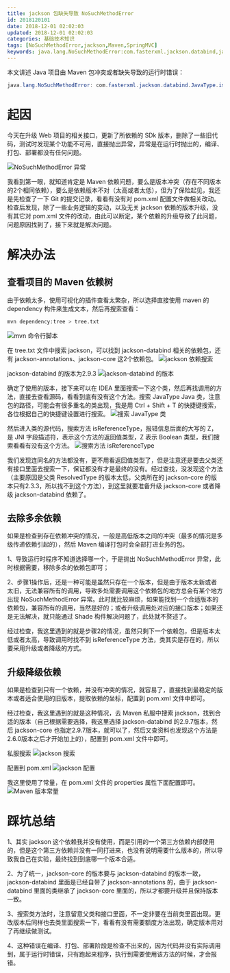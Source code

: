 ```yaml
---
title: jackson 包缺失导致 NoSuchMethodError
id: 2018120101
date: 2018-12-01 02:02:03
updated: 2018-12-01 02:02:03
categories: 基础技术知识
tags: [NoSuchMethodError,jackson,Maven,SpringMVC]
keywords: java.lang.NoSuchMethodError:com.fasterxml.jackson.databind,java.lang.NoSuchMethodError,com.fasterxml.jackson.databind.JavaType.isReferenceType(),Maven包冲突,Maven包缺失
---
```


本文讲述 Java 项目由 Maven 包冲突或者缺失导致的运行时错误：
```java
java.lang.NoSuchMethodError: com.fasterxml.jackson.databind.JavaType.isReferenceType()Z
```

<!-- more -->

# 起因

今天在升级 Web 项目的相关接口，更新了所依赖的 SDk 版本，删除了一些旧代码，测试时发现某个功能不可用，直接抛出异常，异常是在运行时抛出的，编译、打包、部署都没有任何问题。

![NoSuchMethodError 异常](https://ws1.sinaimg.cn/large/b7f2e3a3gy1fxqmy8sggbj213t0eyq5s.jpg "NoSuchMethodError 异常")

我看到第一眼，就知道肯定是 Maven 依赖问题，要么是版本冲突（存在不同版本的2个相同依赖），要么是依赖版本不对（太高或者太低），但为了保险起见，我还是先检查了一下 Git 的提交记录，看看有没有对 pom.xml 配置文件做相关改动。检查后发现，除了一些业务逻辑的变动，以及无关 jackson 依赖的版本升级，没有其它对 pom.xml 文件的改动，由此可以断定，某个依赖的升级导致了此问题，问题原因找到了，接下来就是解决问题。

# 解决办法

## 查看项目的 Maven 依赖树

由于依赖太多，使用可视化的插件查看太繁杂，所以选择直接使用 maven 的 dependency 构件来生成文本，然后再搜索查看：
```bash
mvn dependency:tree > tree.txt
```
![mvn 命令行脚本](https://ws1.sinaimg.cn/large/b7f2e3a3gy1fxqnq28eqmj20nb071jrm.jpg "mvn 命令行脚本")

在 tree.txt 文件中搜索 jackson，可以找到 jackson-databind 相关的依赖包，还有 jackson-annotations、jackson-core 这2个依赖包。
![jackson 依赖搜索](https://ws1.sinaimg.cn/large/b7f2e3a3gy1fxqob296i5j218a0q2whw.jpg "jackson 依赖搜索")

jackson-databind 的版本为2.9.3
![jackson-databind 的版本](https://ws1.sinaimg.cn/large/b7f2e3a3gy1fxqovrmijgj20vz0gg0ub.jpg "jackson-databind 的版本")

确定了使用的版本，接下来可以在 IDEA 里面搜索一下这个类，然后再找调用的方法，直接去查看源码，看看到底有没有这个方法。搜索 JavaType Java 类，注意包的路径，可能会有很多重名的类出现，我是用 Ctrl + Shift + T 的快捷键搜索，各位根据自己的快捷键设置进行搜索。
![搜索 JavaType 类](https://ws1.sinaimg.cn/large/b7f2e3a3gy1fxqoyomz3nj21ha0ketbp.jpg "JavaType")

然后进入类的源代码，搜索方法 isReferenceType，报错信息后面的大写的 Z，是 JNI 字段描述符，表示这个方法的返回值类型，Z 表示 Boolean 类型，我们搜索看看有没有这个方法。
![搜索方法 isReferenceType](https://ws1.sinaimg.cn/large/b7f2e3a3gy1fxqp3posd9j218h0l2dhd.jpg "搜索方法 isReferenceType")

我们发现连同名的方法都没有，更不用看返回值类型了，但是注意还是要去父类还有接口里面去搜索一下，保证都没有才是最终的没有。经过查找，没发现这个方法（主要原因是父类 ResolvedType 的版本太低，父类所在的 jackson-core 的版本只有2.3.3，所以找不到这个方法），到这里就要准备升级 jackson-core 或者降级 jackson-databind 依赖了。

## 去除多余依赖

如果是检查到存在依赖冲突的情况，一般是高低版本之间的冲突（最多的情况是多级传递依赖引起的），然后 Maven 编译打包时会全部打进业务的包。

1、导致运行时程序不知道选择哪一个，于是抛出 NoSuchMethodError 异常，此时根据需要，移除多余的依赖包即可；

2、步骤1操作后，还是一种可能是虽然只存在一个版本，但是由于版本太新或者太旧，无法兼容所有的调用，导致多处需要调用这个依赖包的地方总会有某个地方出现 NoSuchMethodError 异常。此时就比较麻烦，如果能找到一个合适版本的依赖包，兼容所有的调用，当然是好的；或者升级调用处对应的接口版本；如果还是无法解决，就只能通过 Shade 构件解决问题了，此处就不赘述了。

经过检查，我这里遇到的就是步骤2的情况，虽然只剩下一个依赖包，但是版本太低或者太高，导致调用时找不到 isReferenceType 方法，类其实是存在的，所以要采用升级或者降级的方式。

## 升级降级依赖

如果是检查到只有一个依赖，并没有冲突的情况，就容易了，直接找到最稳定的版本或者适合使用的旧版本，提取依赖的坐标，配置到 pom.xml 文件中即可。

经过检查，我这里遇到的就是这种情况，去 Maven 私服中搜索 jackson，找到合适的版本（自己根据需要选择，我这里选择 jackson-databind 的2.9.7版本，然后 jackson-core 也指定2.9.7版本，就可以了，然后又查资料也发现这个方法是2.6.0版本之后才开始加上的），配置到 pom.xml 文件中即可。

私服搜索
![jackson 搜索](https://ws1.sinaimg.cn/large/b7f2e3a3gy1fxqnn8b0rmj219s0nugn4.jpg "jackson 搜索")

配置到 pom.xml
![jackson 配置](https://ws1.sinaimg.cn/large/b7f2e3a3gy1fxqq62vwuvj20mw07kdg4.jpg "jackson 配置")

我这里使用了常量，在 pom.xml 文件的 properties 属性下面配置即可。
![Maven 版本常量](https://ws1.sinaimg.cn/large/b7f2e3a3gy1fxqq73kgcsj20oo02o746.jpg "Maven 版本常量")

# 踩坑总结

1、其实 jackson 这个依赖我并没有使用，而是引用的一个第三方依赖内部使用的，但是这个第三方依赖并没有一同打进来，也没有说明需要什么版本的，所以导致我自己在实验，最终找到到底哪一个版本合适。

2、为了统一，jackson-core 的版本要与 jackson-databind 的版本一致，jackson-databind 里面是已经自带了 jackson-annotations 的，由于 jackson-databind 里面的类继承了 jackson-core 里面的，所以才都要升级并且保持版本一致。

3、搜索类方法时，注意留意父类和接口里面，不一定非要在当前类里面出现。更改版本后同样也去类里面搜索一下，看看有没有需要额度方法出现，确定版本用对了再继续做测试。

4、这种错误在编译、打包、部署阶段是检查不出来的，因为代码并没有实际调用到，属于运行时错误，只有跑起来程序，执行到需要使用该方法的时候，才会报错。
